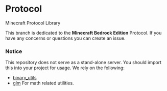 # Protocol
Minecraft Protocol Library


This branch is dedicated to the **Minecraft Bedrock Edition** Protocol.
If you have any concerns or questions you can create an issue.


### Notice
This repository does not serve as a stand-alone server. You should import this into your project for usage.
We rely on the following:

-  [binary_utils](https://github.com/NetrexMC/BinaryUtil)
-  [glm](https://crates.io/crates/glm) For math related utilities.